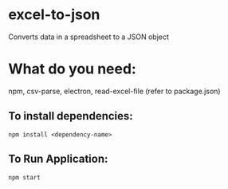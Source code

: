 # excel-to-json
Converts data in a spreadsheet to a JSON object

# What do you need:
npm, csv-parse, electron, read-excel-file (refer to package.json)

## To install dependencies:
`npm install <dependency-name>`

## To Run Application:
`npm start`
